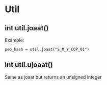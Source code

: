 # Util

## int util.joaat()

Example:
```
ped_hash = util.joaat("S_M_Y_COP_01")
```

## int util.ujoaat()

Same as joaat but returns an unsigned integer
